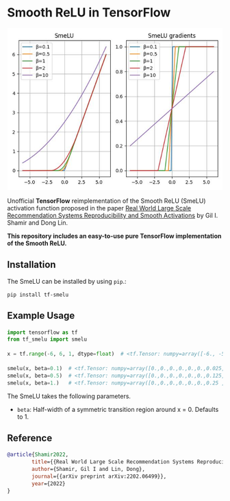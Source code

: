 # Smooth ReLU in TensorFlow

<p align="center">
    <img src="examples/example.jpg" alt="drawing"/>
</p>

Unofficial **TensorFlow** reimplementation of the Smooth ReLU (SmeLU) activation function proposed in the
paper [Real World Large Scale Recommendation Systems Reproducibility and Smooth Activations](https://arxiv.org/pdf/2202.06499.pdf)
by Gil I. Shamir and Dong Lin.

**This repository includes an easy-to-use pure TensorFlow implementation of the Smooth ReLU.**

## Installation

The SmeLU can be installed by using `pip`.:

```shell
pip install tf-smelu
```

## Example Usage

```python
import tensorflow as tf
from tf_smelu import smelu

x = tf.range(-6, 6, 1, dtype=float)  # <tf.Tensor: numpy=array([-6., -5., -4., -3., -2., -1.,  0.,  1.,  2.,  3.,  4.,  5.], dtype=float32)>

smelu(x, beta=0.1)  # <tf.Tensor: numpy=array([0.,0.,0.,0.,0.,0.,0.025,1.,2.,3.,4.,5.], dtype=float32)>
smelu(x, beta=0.5)  # <tf.Tensor: numpy=array([0.,0.,0.,0.,0.,0.,0.125,1.,2.,3.,4.,5.], dtype=float32)>
smelu(x, beta=1.)   # <tf.Tensor: numpy=array([0.,0.,0.,0.,0.,0.,0.25 ,1.,2.,3.,4.,5.], dtype=float32)>
```

The SmeLU takes the following parameters.

- `beta`: Half-width of a symmetric transition region around x = 0. Defaults to 1.

## Reference

```bibtex
@article{Shamir2022,
        title={{Real World Large Scale Recommendation Systems Reproducibility and Smooth Activations}},
        author={Shamir, Gil I and Lin, Dong},
        journal={{arXiv preprint arXiv:2202.06499}},
        year={2022}
}
```
